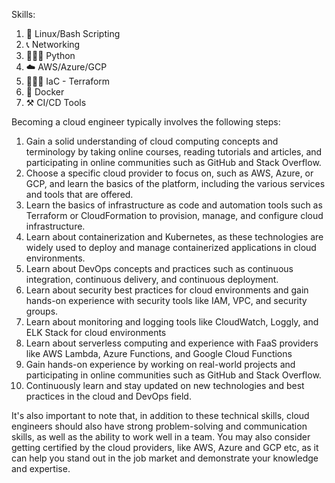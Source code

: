 Skills:

1. 🐧 Linux/Bash Scripting
2. 📞 Networking
3. 👩🏽‍💻 Python
4. ☁️ AWS/Azure/GCP
5. 👷🏽‍♀ IaC - Terraform
6. 🐳 Docker
7. ⚒️ CI/CD Tools


Becoming a cloud engineer typically involves the following steps:

1. Gain a solid understanding of cloud computing concepts and terminology by taking online courses, reading tutorials and articles, and participating in online communities such as GitHub and Stack Overflow.
2. Choose a specific cloud provider to focus on, such as AWS, Azure, or GCP, and learn the basics of the platform, including the various services and tools that are offered.
3. Learn the basics of infrastructure as code and automation tools such as Terraform or CloudFormation to provision, manage, and configure cloud infrastructure.
4. Learn about containerization and Kubernetes, as these technologies are widely used to deploy and manage containerized applications in cloud environments.
5. Learn about DevOps concepts and practices such as continuous integration, continuous delivery, and continuous deployment.
6. Learn about security best practices for cloud environments and gain hands-on experience with security tools like IAM, VPC, and security groups.
7. Learn about monitoring and logging tools like CloudWatch, Loggly, and ELK Stack for cloud environments
8. Learn about serverless computing and experience with FaaS providers like AWS Lambda, Azure Functions, and Google Cloud Functions
9. Gain hands-on experience by working on real-world projects and participating in online communities such as GitHub and Stack Overflow.
10. Continuously learn and stay updated on new technologies and best practices in the cloud and DevOps field.

It's also important to note that, in addition to these technical skills, cloud engineers should also have strong problem-solving and communication skills, as well as the ability to work well in a team.
You may also consider getting certified by the cloud providers, like AWS, Azure and GCP etc, as it can help you stand out in the job market and demonstrate your knowledge and expertise.
